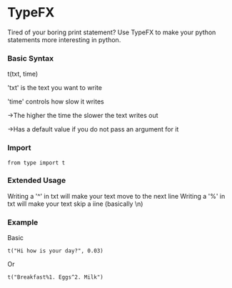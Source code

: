 # TypeFX
Tired of your boring print statement? Use TypeFX to make your python statements more interesting in python.

### Basic Syntax
t(txt, time)

'txt' is the text you want to write

'time' controls how slow it writes

->The higher the time the slower the text writes out

->Has a default value if you do not pass an argument for it

### Import
```
from type import t
```

### Extended Usage
Writing a '^' in txt will make your text move to the next line
Writing a '%' in txt will make your text skip a iine (basically \n)

### Example
Basic
```
t("Hi how is your day?", 0.03)
```

Or

```
t("Breakfast%1. Eggs^2. Milk")
```

